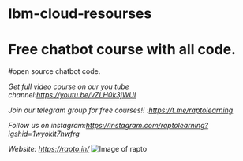 # Ibm-cloud-resourses
# Free chatbot course with all code.
#open source chatbot code.


*Get full video course on our you tube channel:https://youtu.be/vZLH0k3jWUI*


*Join our telegram group for free courses!! :https://t.me/raptolearning*



*Follow us on instagram:https://instagram.com/raptolearning?igshid=1wyoklt7hwfrg*



*Website: https://rapto.in/*
![Image of rapto](https://github.com/raptoservices/Ibm-cloud-resourses/blob/master/Learn%20how%20to%20build%20a.i.%20chatbot%20without%20programmming!%20(1).jpg)

